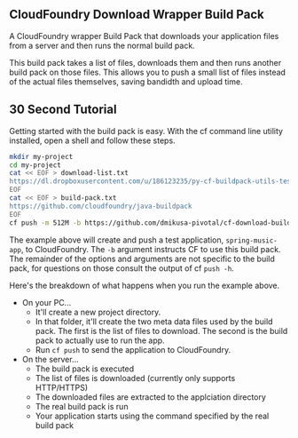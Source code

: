 ## CloudFoundry Download Wrapper Build Pack

A CloudFoundry wrapper Build Pack that downloads your application files from a server and then runs the normal build pack.

This build pack takes a list of files, downloads them and then runs another build pack on those files.  This allows you to push a small list of files instead of the actual files themselves, saving bandidth and upload time.

## 30 Second Tutorial

Getting started with the build pack is easy.  With the cf command line utility installed, open a shell and follow these steps.

```bash
mkdir my-project
cd my-project
cat << EOF > download-list.txt
https://dl.dropboxusercontent.com/u/186123235/py-cf-buildpack-utils-tests/spring-music.war
EOF
cat << EOF > build-pack.txt
https://github.com/cloudfoundry/java-buildpack
EOF
cf push -m 512M -b https://github.com/dmikusa-pivotal/cf-download-build-pack --random-route spring-music-app
```

The example above will create and push a test application, `spring-music-app`, to CloudFoundry. The `-b` argument instructs CF to use this build pack. The remainder of the options and arguments are not specific to the build pack, for questions on those consult the output of cf `push -h`.

Here's the breakdown of what happens when you run the example above.

 - On your PC...
   - It'll create a new project directory.
   - In that folder, it'll create the two meta data files used by the build pack.  The first is the list of files to download.  The second is the build pack to actually use to run the app.
   - Run `cf push` to send the application to CloudFoundry.
 - On the server...
   - The build pack is executed
   - The list of files is downloaded (currently only supports HTTP/HTTPS)
   - The downloaded files are extracted to the applciation directory
   - The real build pack is run
   - Your application starts using the command specified by the real build pack


